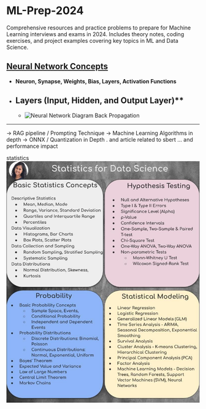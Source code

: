 # ML-Prep-2024

Comprehensive resources and practice problems to prepare for Machine Learning interviews and exams in 2024. Includes theory notes, coding exercises, and project examples covering key topics in ML and Data Science.

## [Neural Network Concepts](https://ml-cheatsheet.readthedocs.io/en/latest/nn_concepts.html)

- **Neuron, Synapse, Weights, Bias, Layers, Activation Functions**
- Layers (Input, Hidden, and Output Layer)**
  - 
  - ![Neural Network Diagram]() <!-- Example image URL -->
Back Propagation 
--- 



-> RAG pipeline / Prompting Technique
-> Machine Learning Algorithms in depth
-> ONNX / Quantization in Depth . and article related to sbert ... and performance impact

statistics
![img.png](img.png)